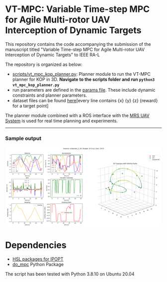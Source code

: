 # VT-MPC: Variable Time-step MPC for Agile Multi-rotor UAV Interception of Dynamic Targets

This repository contains the code accompanying the submission of the manuscript titled "Variable Time-step MPC for Agile Multi-rotor UAV Interception of Dynamic Targets" to IEEE RA-L

The repository is organized as below:

- [scripts/vt_mpc_kop_planner.py](scripts/vt_mpc_kop_planner.py): Planner module to run the VT-MPC planner for KOP in 3D. **Navigate to the scripts folder and run `python3 vt_mpc_kop_planner.py`**
- run parameters are defined in the [params file](./config/run_params.yaml). These include dynamic constraints and planner parameters.
- dataset files can be found [here](./dataset/)[every line contains {x} {y} {z} {reward} for a target point]

The planner module combined with a ROS interface with the [MRS UAV System](https://github.com/ctu-mrs/mrs_uav_system) is used for real time planning and experiments.
___

### Sample output

![Sample run image](./img/sample_run.png)

# Dependencies


- [HSL packages for IPOPT](https://licences.stfc.ac.uk/product/coin-hsl)
- [do_mpc](https://www.do-mpc.com/en/latest/) Python Package

The script has been tested with Python 3.8.10 on Ubuntu 20.04 